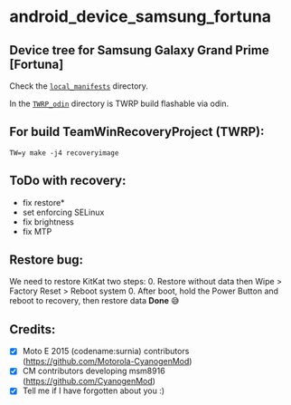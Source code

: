 # android_device_samsung_fortuna

## Device tree for Samsung Galaxy Grand Prime [Fortuna]


Check the [`local_manifests`](./local_manifests) directory.

In the [`TWRP_odin`](./TWRP_odin) directory is TWRP build flashable via odin.

## For build TeamWinRecoveryProject (TWRP):
```
TW=y make -j4 recoveryimage
```

## ToDo with recovery:
* fix restore*
* set enforcing SELinux
* fix brightness
* fix MTP

## Restore bug:
We need to restore KitKat two steps:
0. Restore without data then Wipe > Factory Reset > Reboot system
0. After boot, hold the Power Button and reboot to recovery, then restore data
**Done** :sweat_smile:

## Credits:
- [x] Moto E 2015 (codename:surnia) contributors (https://github.com/Motorola-CyanogenMod)
- [x] CM contributors developing msm8916 (https://github.com/CyanogenMod)
- [x] Tell me if I have forgotten about you :)
